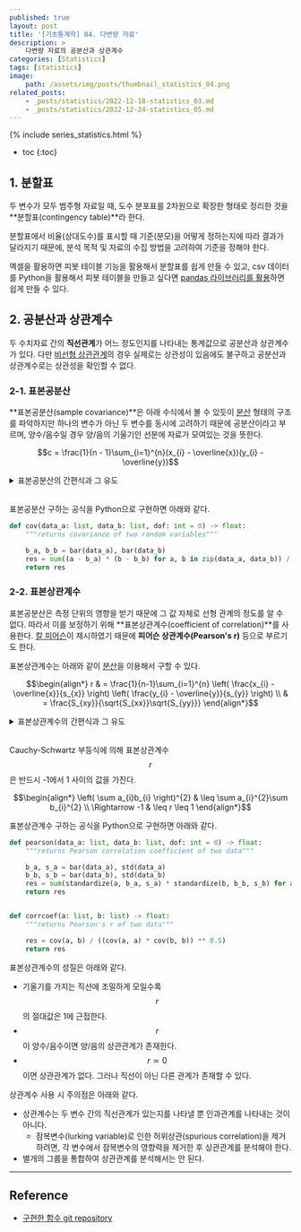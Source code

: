 ```yaml
---
published: true
layout: post
title: '[기초통계학] 04. 다변량 자료'
description: >
    다변량 자료의 공분산과 상관계수
categories: [Statistics]
tags: [statistics]
image:
    path: /assets/img/posts/thumbnail_statistics_04.png
related_posts:
    - _posts/statistics/2022-12-18-statistics_03.md
    - _posts/statistics/2022-12-24-statistics_05.md
---
```

{% include series_statistics.html %}
* toc
{:toc}

## 1. 분할표

두 변수가 모두 범주형 자료일 때, 도수 분포표를 2차원으로 확장한 형태로 정리한 것을 **분할표(contingency table)**라 한다.  

분할표에서 비율(상대도수)를 표시할 때 기준(분모)을 어떻게 정하는지에 따라 결과가 달라지기 때문에, 분석 목적 및 자료의 수집 방법을 고려하여 기준을 정해야 한다.  

엑셀을 활용하면 피봇 테이블 기능을 활용해서 분할표를 쉽게 만들 수 있고, csv 데이터를 Python을 활용해서 피봇 테이블을 만들고 싶다면 [pandas 라이브러리를 활용](/dataanalysis/pd_pivot_table/)하면 쉽게 만들 수 있다.  

## 2. 공분산과 상관계수

두 수치자료 간의 **직선관계**가 어느 정도인지를 나타내는 통계값으로 공분산과 상관계수가 있다. 다만 [비선형 상관관계](https://datascienceschool.net/02%20mathematics/07.05%20%EA%B3%B5%EB%B6%84%EC%82%B0%EA%B3%BC%20%EC%83%81%EA%B4%80%EA%B3%84%EC%88%98.html#id8)의 경우 실제로는 상관성이 있음에도 불구하고 공분산과 상관계수로는 상관성을 확인할 수 없다.  

### 2-1. 표본공분산

**표본공분산(sample covariance)**은 아래 수식에서 볼 수 있듯이 [분산](/statistics/statistics_03/#표본분산) 형태의 구조를 파악하지만 하나의 변수가 아닌 두 변수를 동시에 고려하기 때문에 공분산이라고 부르며, 양수/음수일 경우 양/음의 기울기인 선분에 자료가 모여있는 것을 뜻한다.  

$$c = \frac{1}{n - 1}\sum_{i=1}^{n}(x_{i} - \overline{x})(y_{i} - \overline{y})$$

<details><summary>표본공분산의 간편식과 그 유도</summary><div markdown="1">

$$\begin{align*}
c & = \frac{1}{n - 1}\sum_{i=1}^{n}(x_{i} - \overline{x})(y_{i} - \overline{y}) \\
& = \frac{1}{n - 1} \sum_{i=1}^{n}(x_{i}y_{i} - x_{i}\overline{y} - y_{i}\overline{x} + \overline{x}\overline{y}) \\
& = \frac{1}{n - 1} \left( \sum_{i=1}^{n}x_{i}y_{i} - \overline{y}\sum_{i=1}^{n}x_{i} - \overline{x}\sum_{i=1}^{n}y_{i} + n\overline{x}\overline{y} \right) \\
& = \frac{1}{n - 1} \left( \sum_{i=1}^{n}x_{i}y_{i} - n\overline{y}\overline{x} - n\overline{x}\overline{y} + n\overline{x}\overline{y} \right) \quad \because \sum_{i=1}^{n}x_{i} = n\overline{x} \\
& = \frac{1}{n - 1} \left( \sum_{i=1}^{n}x_{i}y_{i} - n\overline{x}\overline{y} \right) \\
& = \frac{1}{n - 1} \left( \sum_{i=1}^{n}x_{i}y_{i} - \frac{1}{n}\sum_{i=1}^{n}x_{i}\sum_{i=1}^{n}y_{i} \right) \quad \because \overline{x} = \frac{1}{n}\sum_{i=1}^{n}x_{i}
\end{align*}$$

</div></details><br>

표본공분산 구하는 공식을 Python으로 구현하면 아래와 같다.  

```python
def cov(data_a: list, data_b: list, dof: int = 0) -> float:
    """returns covariance of two random variables"""

    b_a, b_b = bar(data_a), bar(data_b)
    res = sum((a - b_a) * (b - b_b) for a, b in zip(data_a, data_b)) / (len(data_a) - dof)
    return res
```

### 2-2. 표본상관계수

표본공분산은 측정 단위의 영향을 받기 때문에 그 값 자체로 선형 관계의 정도를 알 수 없다. 따라서 이를 보정하기 위해 **표본상관계수(coefficient of correlation)**를 사용한다. [칼 피어슨](https://en.wikipedia.org/wiki/Karl_Pearson)이 제시하였기 때문에 **피어슨 상관계수(Pearson's r)** 등으로 부르기도 한다.  

표본상관계수는 아래와 같이 [분산](/statistics/statistics_03/#표본분산)을 이용해서 구할 수 있다.  

$$\begin{align*}
r & = \frac{1}{n-1}\sum_{i=1}^{n} \left( \frac{x_{i} - \overline{x}}{s_{x}} \right) \left( \frac{y_{i} - \overline{y}}{s_{y}} \right) \\
& = \frac{S_{xy}}{\sqrt{S_{xx}}\sqrt{S_{yy}}}
\end{align*}$$

<details><summary>표본상관계수의 간편식과 그 유도</summary><div markdown="1">

$$\begin{align*}
r & = \frac{1}{n-1}\sum_{i=1}^{n} \left( \frac{x_{i} - \overline{x}}{s_{x}} \right) \left( \frac{y_{i} - \overline{y}}{s_{y}} \right) \\
& = \frac{1}{n-1}\sum_{i=1}^{n} \left\{ \frac{x_{i} - \overline{x}}{\sqrt{\frac{1}{n-1}\sum_{i=1}^{n}(x_{i} - \overline{x})^{2}}} \right\} \left\{ \frac{y_{i} - \overline{y}}{\sqrt{\frac{1}{n-1}\sum_{i=1}^{n}(y_{i} - \overline{y})^{2}}} \right\} \\
& = \sum_{i=1}^{n} \left\{ \frac{x_{i} - \overline{x}}{\sqrt{\sum_{i=1}^{n}(x_{i} - \overline{x})^{2}}} \right\} \left\{ \frac{y_{i} - \overline{y}}{\sqrt{\sum_{i=1}^{n}(y_{i} - \overline{y})^{2}}} \right\} \\
& = \frac{\sum_{i=1}^{n} (x_{i} - \overline{x})(y_{i} - \overline{y})}{\sqrt{\sum_{i=1}^{n}(x_{i} - \overline{x})^{2}}\sqrt{\sum_{i=1}^{n}(y_{i} - \overline{y})^{2}}} \\
& = \frac{S_{xy}}{\sqrt{S_{xx}}\sqrt{S_{yy}}}
\end{align*}$$

</div></details><br>

Cauchy-Schwartz 부등식에 의해 표본상관계수 $$r$$은 반드시 -1에서 1 사이의 값을 가진다.  

$$\begin{align*}
\left( \sum a_{i}b_{i} \right)^{2} & \leq \sum a_{i}^{2}\sum b_{i}^{2} \\
\Rightarrow -1 & \leq r \leq 1
\end{align*}$$

표본상관계수 구하는 공식을 Python으로 구현하면 아래와 같다.  

```python
def pearson(data_a: list, data_b: list, dof: int = 0) -> float:
    """returns Pearson correlation coefficient of two data"""

    b_a, s_a = bar(data_a), std(data_a)
    b_b, s_b = bar(data_b), std(data_b)
    res = sum(standardize(a, b_a, s_a) * standardize(b, b_b, s_b) for a, b in zip(data_a, data_b)) / len(data_a) - dof
    return res


def corrcoef(a: list, b: list) -> float:
    """returns Pearson's r of two data"""

    res = cov(a, b) / ((cov(a, a) * cov(b, b)) ** 0.5)
    return res
```

표본상관계수의 성질은 아래와 같다.  

- 기울기를 가지는 직선에 조밀하게 모일수록 $$r$$의 절대값은 1에 근접한다.
- $$r$$이 양수/음수이면 양/음의 상관관계가 존재한다.
- $$r \simeq 0$$이면 상관관계가 없다. 그러나 직선이 아닌 다른 관계가 존재할 수 있다.

상관계수 사용 시 주의점은 아래와 같다.  

- 상관계수는 두 변수 간의 직선관계가 있는지를 나타낼 뿐 인과관계를 나타내는 것이 아니다.
    - 잠복변수(lurking variable)로 인한 허위상관(spurious correlation)을 제거하려면, 각 변수에서 잠복변수의 영향력을 제거한 후 상관관계를 분석해야 한다.
- 별개의 그룹을 통합하여 상관관계를 분석해서는 안 된다.

---
## Reference
- [구현한 함수 git repository](https://github.com/djccnt15/mathematics)